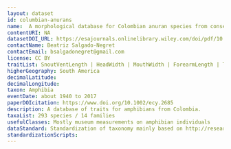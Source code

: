 ```yaml
---
layout: dataset
id: columbian-anurans
name:  A morphological database for Colombian anuran species from conservation‐priority ecosystems
contentURI: NA
datasetDOI_URL: https://esajournals.onlinelibrary.wiley.com/doi/pdf/10.1002/ecy.2685
contactName: Beatriz Salgado-Negret
contactEmail: bsalgadonegret@gmail.com
license: CC BY
traitList: SnoutVentLength | HeadWidth | MouthWidth | ForearmLength | TibiaLength | FemurLength | FootLength | FootWebbing
higherGeography: South America
decimalLatitude:
decimalLongitude:
taxon: Amphibia
eventDate: about 1940 to 2017
paperDOIcitation: https://www.doi.org/10.1002/ecy.2685
description: A database of traits for amphibians from Colombia.
taxaList: 293 species / 14 families 
usefulClasses: Mostly museum measurements on amphibian individuals
dataStandard: Standardization of taxonomy mainly based on http://research.amnh.org/vz/herpetology/amphibia/index.php/
standardizationScripts: 
---
```

